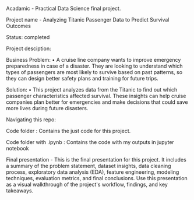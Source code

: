 Acadamic - Practical Data Science final project.

Project name - Analyzing Titanic Passenger Data to Predict Survival Outcomes

Status: completed

Project desciption:

Business Problem:
    • A cruise line company wants to improve emergency preparedness
    in case of a disaster. They are looking to understand which types of
    passengers are most likely to survive based on past patterns, so
    they can design better safety plans and training for future trips.
    
Solution:
    • This project analyzes data from the Titanic to find out which
    passenger characteristics affected survival. These insights can help
    cruise companies plan better for emergencies and make decisions
    that could save more lives during future disasters.


Navigating this repo:

Code folder : Contains the just code for this project.

Code folder with .ipynb : Contains the code with my outputs in jupyter notebook

Final presentation - This is the final presentation for this project. It includes a summary of the problem statement, dataset insights, data cleaning process, exploratory data analysis (EDA), feature engineering, modeling techniques, evaluation metrics, and final conclusions. Use this presentation as a visual walkthrough of the project's workflow, findings, and key takeaways.


